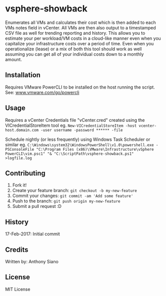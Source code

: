 # vsphere-showback

Enumerates all VMs and calculates their cost which is then added to each VMs notes field in vCenter.
All VMs are then also output to a timestamped CSV file as well for trending reporting and history.
This allows you to estimate your per workload/VM costs in a cloud-like manner even when you capitalize
your infrastructure costs over a period of time. Even when you operationalize (lease) or a mix of both
this tool should work as well assuming you can get all of your individual costs down to a monthly amount.

## Installation

Requires VMware PowerCLI to be installed on the host running the script. See: www.vmware.com/go/powercli

## Usage

Requires a vCenter Credentials file "vCenter.cred" created using the VICredentialStoreItem tool eg. `New-VICredentialStoreItem -host vcenter-host.domain.com -user username -password ****** -file`

Schedule nightly (or less frequently) using Windows Task Scheduler or similar eg. `C:\Windows\system32\WindowsPowerShell\v1.0\powershell.exe -PSConsoleFile "C:\Program Files (x86)\VMware\Infrastructure\vSphere PowerCLI\vim.psc1" "& "C:\ScriptPath\vsphere-showback.ps1" >logfile.log`

## Contributing

1. Fork it!
2. Create your feature branch: `git checkout -b my-new-feature`
3. Commit your changes: `git commit -am 'Add some feature'`
4. Push to the branch: `git push origin my-new-feature`
5. Submit a pull request :D

## History

17-Feb-2017: Initial commit

## Credits

Written by: Anthony Siano

## License

MIT License
